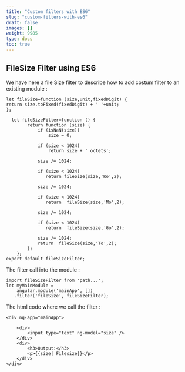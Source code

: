 ```yaml
---
title: "Custom filters with ES6"
slug: "custom-filters-with-es6"
draft: false
images: []
weight: 9985
type: docs
toc: true
---
```


## FileSize Filter  using ES6
We have here a file Size filter to describe how to add costum filter to an existing module      :

    let fileSize=function (size,unit,fixedDigit) {
    return size.toFixed(fixedDigit) + ' '+unit;
    };

      let fileSizeFilter=function () {
            return function (size) {
                if (isNaN(size))
                    size = 0;
    
                if (size < 1024)
                    return size + ' octets';
    
                size /= 1024;
    
                if (size < 1024)
                   return fileSize(size,'Ko',2);
    
                size /= 1024;
    
                if (size < 1024)
                   return  fileSize(size,'Mo',2);
    
                size /= 1024;
    
                if (size < 1024)
                   return  fileSize(size,'Go',2);
    
                size /= 1024;
                return  fileSize(size,'To',2);
            };
        };
    export default fileSizeFilter;

The filter call into the module : 

    import fileSizeFilter from 'path...';
    let myMainModule =
        angular.module('mainApp', [])
       .filter('fileSize', fileSizeFilter);


The html code where we call the filter : 

    <div ng-app="mainApp">
      
        <div>        
            <input type="text" ng-model="size" />
        </div>
        <div>
            <h3>Output:</h3>
            <p>{{size| Filesize}}</p>
        </div>
    </div>





